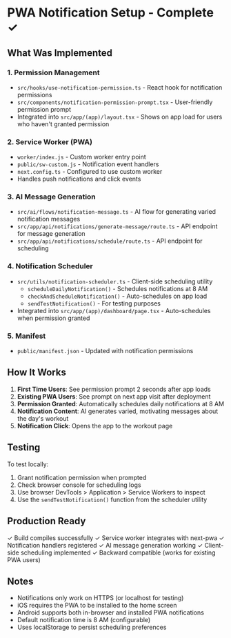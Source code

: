 # PWA Notification Setup - Complete ✓

## What Was Implemented

### 1. Permission Management
- `src/hooks/use-notification-permission.ts` - React hook for notification permissions
- `src/components/notification-permission-prompt.tsx` - User-friendly permission prompt
- Integrated into `src/app/(app)/layout.tsx` - Shows on app load for users who haven't granted permission

### 2. Service Worker (PWA)
- `worker/index.js` - Custom worker entry point
- `public/sw-custom.js` - Notification event handlers
- `next.config.ts` - Configured to use custom worker
- Handles push notifications and click events

### 3. AI Message Generation
- `src/ai/flows/notification-message.ts` - AI flow for generating varied notification messages
- `src/app/api/notifications/generate-message/route.ts` - API endpoint for message generation
- `src/app/api/notifications/schedule/route.ts` - API endpoint for scheduling

### 4. Notification Scheduler
- `src/utils/notification-scheduler.ts` - Client-side scheduling utility
  - `scheduleDailyNotification()` - Schedules notifications at 8 AM
  - `checkAndScheduleNotification()` - Auto-schedules on app load
  - `sendTestNotification()` - For testing purposes
- Integrated into `src/app/(app)/dashboard/page.tsx` - Auto-schedules when permission granted

### 5. Manifest
- `public/manifest.json` - Updated with notification permissions

## How It Works

1. **First Time Users**: See permission prompt 2 seconds after app loads
2. **Existing PWA Users**: See prompt on next app visit after deployment
3. **Permission Granted**: Automatically schedules daily notifications at 8 AM
4. **Notification Content**: AI generates varied, motivating messages about the day's workout
5. **Notification Click**: Opens the app to the workout page

## Testing

To test locally:
1. Grant notification permission when prompted
2. Check browser console for scheduling logs
3. Use browser DevTools > Application > Service Workers to inspect
4. Use the `sendTestNotification()` function from the scheduler utility

## Production Ready

✓ Build compiles successfully
✓ Service worker integrates with next-pwa
✓ Notification handlers registered
✓ AI message generation working
✓ Client-side scheduling implemented
✓ Backward compatible (works for existing PWA users)

## Notes

- Notifications only work on HTTPS (or localhost for testing)
- iOS requires the PWA to be installed to the home screen
- Android supports both in-browser and installed PWA notifications
- Default notification time is 8 AM (configurable)
- Uses localStorage to persist scheduling preferences
